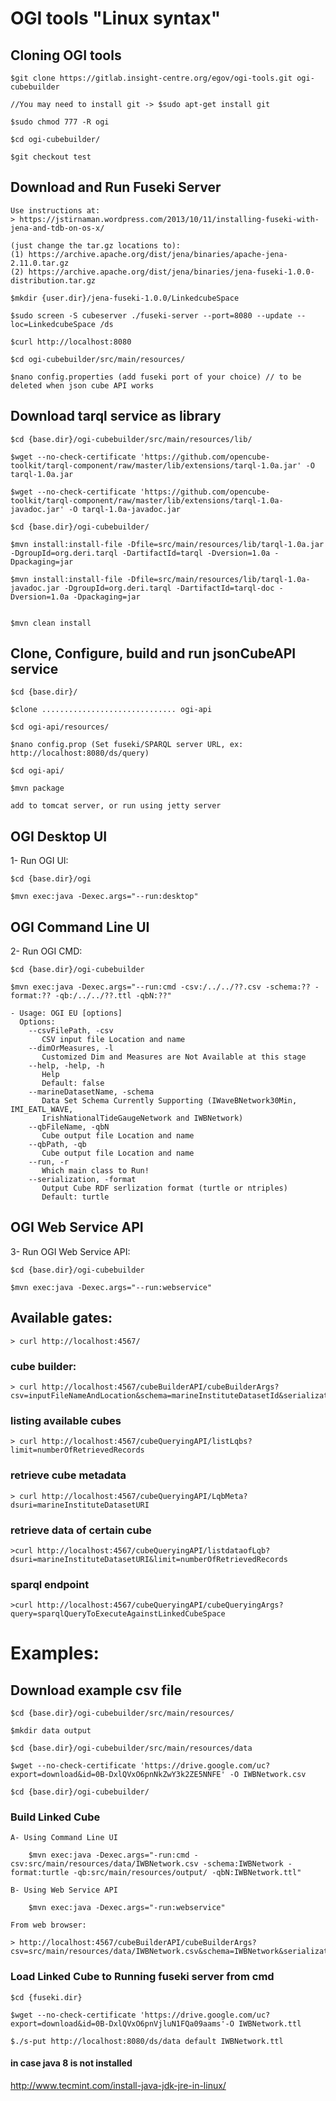 # OGI tools "Linux syntax"

## Cloning OGI tools

	$git clone https://gitlab.insight-centre.org/egov/ogi-tools.git ogi-cubebuilder

	//You may need to install git -> $sudo apt-get install git
	
	$sudo chmod 777 -R ogi
	
	$cd ogi-cubebuilder/
	
	$git checkout test
	
	

## Download and Run Fuseki Server
	
	Use instructions at: 
	> https://jstirnaman.wordpress.com/2013/10/11/installing-fuseki-with-jena-and-tdb-on-os-x/
	
	(just change the tar.gz locations to):
	(1) https://archive.apache.org/dist/jena/binaries/apache-jena-2.11.0.tar.gz
	(2) https://archive.apache.org/dist/jena/binaries/jena-fuseki-1.0.0-distribution.tar.gz
	
	$mkdir {user.dir}/jena-fuseki-1.0.0/LinkedcubeSpace
	
	$sudo screen -S cubeserver ./fuseki-server --port=8080 --update --loc=LinkedcubeSpace /ds 
	
	$curl http://localhost:8080
	
	$cd ogi-cubebuilder/src/main/resources/
	
	$nano config.properties (add fuseki port of your choice) // to be deleted when json cube API works
	
## Download tarql service as library

	$cd {base.dir}/ogi-cubebuilder/src/main/resources/lib/

	$wget --no-check-certificate 'https://github.com/opencube-toolkit/tarql-component/raw/master/lib/extensions/tarql-1.0a.jar' -O tarql-1.0a.jar

	$wget --no-check-certificate 'https://github.com/opencube-toolkit/tarql-component/raw/master/lib/extensions/tarql-1.0a-javadoc.jar' -O tarql-1.0a-javadoc.jar
	
	$cd {base.dir}/ogi-cubebuilder/ 

	$mvn install:install-file -Dfile=src/main/resources/lib/tarql-1.0a.jar -DgroupId=org.deri.tarql -DartifactId=tarql -Dversion=1.0a -Dpackaging=jar
	
	$mvn install:install-file -Dfile=src/main/resources/lib/tarql-1.0a-javadoc.jar -DgroupId=org.deri.tarql -DartifactId=tarql-doc -Dversion=1.0a -Dpackaging=jar
	
	
	$mvn clean install
	
## Clone, Configure, build and run jsonCubeAPI service

	$cd {base.dir}/

	$clone .............................. ogi-api
	
	$cd ogi-api/resources/
	
	$nano config.prop (Set fuseki/SPARQL server URL, ex: http://localhost:8080/ds/query) 

	$cd ogi-api/

	$mvn package
	
	add to tomcat server, or run using jetty server
	

	 
## OGI Desktop UI 

1- Run OGI UI:
	
	$cd {base.dir}/ogi
	
	$mvn exec:java -Dexec.args="--run:desktop"

## OGI Command Line UI 

2- Run OGI CMD:
	
	$cd {base.dir}/ogi-cubebuilder
	
	$mvn exec:java -Dexec.args="--run:cmd -csv:/../../??.csv -schema:?? -format:?? -qb:/../../??.ttl -qbN:??"
	
	- Usage: OGI EU [options]
	  Options:
	    --csvFilePath, -csv
	       CSV input file Location and name
	    --dimOrMeasures, -l
	       Customized Dim and Measures are Not Available at this stage
	    --help, -help, -h
	       Help
	       Default: false
	    --marineDatasetName, -schema
	       Data Set Schema Currently Supporting (IWaveBNetwork30Min, IMI_EATL_WAVE,
	       IrishNationalTideGaugeNetwork and IWBNetwork)
	    --qbFileName, -qbN
	       Cube output file Location and name
	    --qbPath, -qb
	       Cube output file Location and name
	    --run, -r
	       Which main class to Run!
	    --serialization, -format
	       Output Cube RDF serlization format (turtle or ntriples)
	       Default: turtle


## OGI Web Service API

3- Run OGI Web Service API:
	
	$cd {base.dir}/ogi-cubebuilder
	
	$mvn exec:java -Dexec.args="--run:webservice"
	
## Available gates:

	> curl http://localhost:4567/

### cube builder:
	> curl http://localhost:4567/cubeBuilderAPI/cubeBuilderArgs?csv=inputFileNameAndLocation&schema=marineInstituteDatasetId&serialization=turtle&qbPath=outputFileLocation&qbName=outputFileName

### listing available cubes
	> curl http://localhost:4567/cubeQueryingAPI/listLqbs?limit=numberOfRetrievedRecords

### retrieve cube metadata 
	> curl http://localhost:4567/cubeQueryingAPI/LqbMeta?dsuri=marineInstituteDatasetURI
	
### retrieve data of certain cube	
	>curl http://localhost:4567/cubeQueryingAPI/listdataofLqb?dsuri=marineInstituteDatasetURI&limit=numberOfRetrievedRecords

### sparql endpoint	
	>curl http://localhost:4567/cubeQueryingAPI/cubeQueryingArgs?query=sparqlQueryToExecuteAgainstLinkedCubeSpace
	
# Examples:


## Download example csv file
	
	$cd {base.dir}/ogi-cubebuilder/src/main/resources/
	
	$mkdir data output
	
	$cd {base.dir}/ogi-cubebuilder/src/main/resources/data
	
	$wget --no-check-certificate 'https://drive.google.com/uc?export=download&id=0B-DxlQVxO6pnNkZwY3k2ZE5NNFE' -O IWBNetwork.csv

	$cd {base.dir}/ogi-cubebuilder/
	
### Build Linked Cube
	
	A- Using Command Line UI
		
		$mvn exec:java -Dexec.args="-run:cmd -csv:src/main/resources/data/IWBNetwork.csv -schema:IWBNetwork -format:turtle -qb:src/main/resources/output/ -qbN:IWBNetwork.ttl"
	
	B- Using Web Service API
	
		$mvn exec:java -Dexec.args="-run:webservice"
	
	From web browser:
	
	> http://localhost:4567/cubeBuilderAPI/cubeBuilderArgs?csv=src/main/resources/data/IWBNetwork.csv&schema=IWBNetwork&serialization=turtle&qbPath=src/main/resources/output/&qbName=IWBNetwork.ttl
	 
### Load Linked Cube to Running fuseki server from cmd
	
	$cd {fuseki.dir}
	
	$wget --no-check-certificate 'https://drive.google.com/uc?export=download&id=0B-DxlQVxO6pnVjluN1FQa09aams'-O IWBNetwork.ttl
	
	$./s-put http://localhost:8080/ds/data default IWBNetwork.ttl


#### in case java 8 is not installed 
http://www.tecmint.com/install-java-jdk-jre-in-linux/

